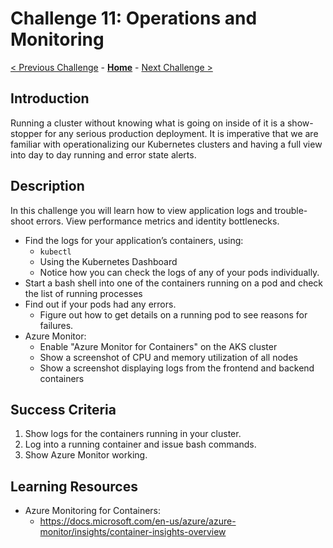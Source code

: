 # Challenge 11: Operations and Monitoring

[< Previous Challenge](./09-networking.md) - **[Home](../README.md)** - [Next Challenge >](11-secrets.md)

## Introduction

Running a cluster without knowing what is going on inside of it is a show-stopper for any serious production deployment. It is imperative that we are familiar with operationalizing our Kubernetes clusters and having a full view into day to day running and error state alerts.

## Description

In this challenge you will learn how to view application logs and trouble-shoot errors. View performance metrics and identity bottlenecks.

- Find the logs for your application’s containers, using:
	- `kubectl`
	- Using the Kubernetes Dashboard
	- Notice how you can check the logs of any of your pods individually.
- Start a bash shell into one of the containers running on a pod and check the list of running processes
- Find out if your pods had any errors.
	- Figure out how to get details on a running pod to see reasons for failures.
- Azure Monitor:
	- Enable "Azure Monitor for Containers" on the AKS cluster
	- Show a screenshot of CPU and memory utilization of all nodes
	- Show a screenshot displaying logs from the frontend and backend containers


## Success Criteria

1. Show logs for the containers running in your cluster.
2. Log into a running container and issue bash commands.
3. Show Azure Monitor working.

## Learning Resources
- Azure Monitoring for Containers:
    - <https://docs.microsoft.com/en-us/azure/azure-monitor/insights/container-insights-overview>
